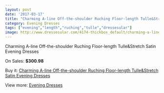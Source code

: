 ```yaml
---
layout: post
date: '2017-03-17'
title: "Charming A-line Off-the-shoulder Ruching Floor-length Tulle&Stretch Satin Evening Dresses"
category: Evening Dresses
tags: ["evening","length","ruching","tulle","dressesular"]
image: http://www.dressesular.com/4174-thickbox_default/charming-a-line-off-the-shoulder-ruching-floor-length-tullestretch-satin-evening-dresses.jpg
---
```

Charming A-line Off-the-shoulder Ruching Floor-length Tulle&Stretch Satin Evening Dresses

On Sales: **$300.98**
<a href="https://www.dressesular.com/evening-dresses/1877-charming-a-line-off-the-shoulder-ruching-floor-length-tullestretch-satin-evening-dresses.html"><amp-img layout="responsive" width="600" height="600" src="//www.dressesular.com/4174-thickbox_default/charming-a-line-off-the-shoulder-ruching-floor-length-tullestretch-satin-evening-dresses.jpg" alt="Charming A-line Off-the-shoulder Ruching Floor-length Tulle&Stretch Satin Evening Dresses 0" /></a>

Buy it: [Charming A-line Off-the-shoulder Ruching Floor-length Tulle&Stretch Satin Evening Dresses](https://www.dressesular.com/evening-dresses/1877-charming-a-line-off-the-shoulder-ruching-floor-length-tullestretch-satin-evening-dresses.html "Charming A-line Off-the-shoulder Ruching Floor-length Tulle&Stretch Satin Evening Dresses")

View more: [Evening Dresses](https://www.dressesular.com/8-evening-dresses "Evening Dresses")